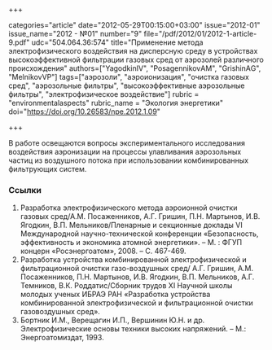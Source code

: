 +++

categories="article"
date="2012-05-29T00:15:00+03:00"
issue="2012-01"
issue_name="2012 - №01"
number="9"
file="/pdf/2012/01/2012-1-article-9.pdf"
udc="504.064.36:574"
title="Применение метода электрофизического воздействия на дисперсную среду в устройствах высокоэффективной фильтрации газовых сред от аэрозолей различного происхождения"
authors=["YagodkinIV", "PosagennikovАМ", "GrishinАG", "MelnikovVP"]
tags=["аэрозоли", "аэроионизация", "очистка газовых сред", "аэрозольные фильтры", "высокоэффективные аэрозольные фильтры", "электрофизическое воздействие"]
rubric = "environmentalaspects"
rubric_name = "Экология энергетики"
doi="https://doi.org/10.26583/npe.2012.1.09"

+++

В работе освещаются вопросы экспериментального исследования воздействия аэронизации на процессы улавливания аэрозольных частиц из воздушного потока при использовании комбинированных фильтрующих систем.

### Ссылки

1. Разработка электрофизического метода аэроионной очистки газовых сред/А.М. Посаженников, А.Г. Гришин, П.Н. Мартынов, И.В. Ягодкин, В.П. Мельников/Пленарные и секционные доклады VI Международной научно-технической конференции «Безопасность, эффективность и экономика атомной энергетики». – М. : ФГУП концерн «Росэнергоатом», 2008. – С. 467-469.
2. Разработка устройства комбинированной электрофизической и фильтрационной очистки газо-воздушных сред/ А.Г. Гришин, А.М. Посаженников, П.Н. Мартынов, И.В. Ягодкин, В.П. Мельников, А.Г. Темников, В.К. Роддатис/Сборник трудов XI Научной школы молодых ученых ИБРАЭ РАН «Разработка устройства комбинированной электрофизической и фильтрационной очистки газовоздушных сред».
3. Бортник И.М., Верещагин И.П., Вершинин Ю.Н. и др. Электрофизические основы техники высоких напряжений. – М.: Энергоатомиздат, 1993.
